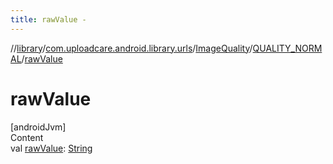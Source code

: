 ```yaml
---
title: rawValue -
---
```

//[library](../../../index.md)/[com.uploadcare.android.library.urls](../../index.md)/[ImageQuality](../index.md)/[QUALITY_NORMAL](index.md)/[rawValue](raw-value.md)



# rawValue  
[androidJvm]  
Content  
val [rawValue](raw-value.md): [String](https://kotlinlang.org/api/latest/jvm/stdlib/kotlin/-string/index.html)  



